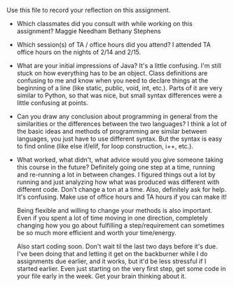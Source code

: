 Use this file to record your reflection on this assignment.

- Which classmates did you consult with while working on this assignment?
    Maggie Needham
    Bethany Stephens
- Which session(s) of TA / office hours did you attend?
    I attended TA office hours on the nights of 2/14 and 2/15.
- What are your initial impressions of Java? 
    It's a little confusing. I'm still stuck on how everything has to be an object. Class definitions are confusing to me and know when you need to declare things at the beginning of a line (like static, public, void, int, etc.). Parts of it are very similar to Python, so that was nice, but small syntax differences were a little confusing at points.
- Can you draw any conclusion about programming in general from the similarities or the differences between the two languages? 
    I think a lot of the basic ideas and methods of programming are similar between languages, you just have to use different syntax. But the syntax is easy to find online (like else if/elif, for loop construction, i++, etc.).
- What worked, what didn't, what advice would you give someone taking this course in the future?
    Definitely going one step at a time, running and re-running a lot in between changes. I figured things out a lot by running and just analyzing how what was produced was different with different code. Don't change a ton at a time. Also, definitely ask for help. It's confusing. Make use of office hours and TA hours if you can make it! 

    Being flexible and willing to change your methods is also important. Even if you spent a lot of time moving in one direction, completely changing how you go about fulfilling a step/requirement can sometimes be so much more efficient and worth your time/energy. 

    Also start coding soon. Don't wait til the last two days before it's due. I've been doing that and letting it get on the backburner while I do assignments due earlier, and it works, but it'd be less stressful if I started earlier. Even just starting on the very first step, get some code in your file early in the week. Get your brain thinking about it.


